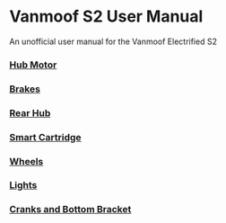# Vanmoof S2 User Manual
An unofficial user manual for the Vanmoof Electrified S2

### [Hub Motor](hubMotor.md)
### [Brakes](brakes.md)
### [Rear Hub](rearHub.md)
### [Smart Cartridge](smartCartridge.md)
### [Wheels](wheels.md)
### [Lights](lights.md)
### [Cranks and Bottom Bracket](cranks.md)
